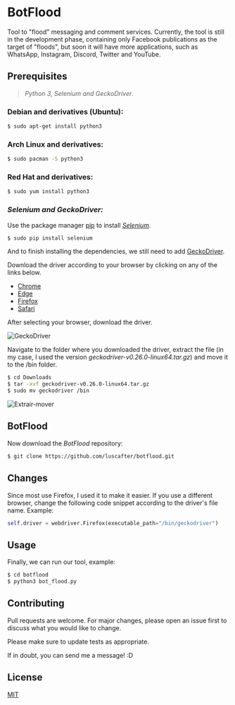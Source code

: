 # BotFlood

Tool to "flood" messaging and comment services. Currently, the tool is still in the development phase, containing only Facebook publications as the target of "floods", but soon it will have more applications, such as WhatsApp, Instagram, Discord, Twitter and YouTube.

## Prerequisites

>_Python 3, Selenium and GeckoDriver_.

### Debian and derivatives (Ubuntu):

```bash
$ sudo apt-get install python3
```

### Arch Linux and derivatives:
```bash
$ sudo pacman -S python3
```

### Red Hat and derivatives:
```bash
$ sudo yum install python3
```

### _Selenium and GeckoDriver:_

Use the package manager [pip](https://pip.pypa.io/en/stable/) to install [_Selenium_](https://selenium-python.readthedocs.io/installation.html).

```bash
$ sudo pip install selenium
```

And to finish installing the dependencies, we still need to add [GeckoDriver](https://selenium-python.readthedocs.io/installation.html#drivers).

Download the driver according to your browser by clicking on any of the links below.

* [Chrome](https://sites.google.com/a/chromium.org/chromedriver/downloads)
* [Edge](https://developer.microsoft.com/en-us/microsoft-edge/tools/webdriver/)
* [Firefox](https://github.com/mozilla/geckodriver/releases)
* [Safari](https://webkit.org/blog/6900/webdriver-support-in-safari-10/)

After selecting your browser, download the driver.

![GeckoDriver](https://user-images.githubusercontent.com/58787069/80259294-a4029500-865b-11ea-87e0-a85e42aa2263.png)

Navigate to the folder where you downloaded the driver, extract the file (in my case, I used the version _geckodriver-v0.26.0-linux64.tar.gz_) and move it to the /bin folder.

```bash
$ cd Downloads
$ tar -xvf geckodriver-v0.26.0-linux64.tar.gz
$ sudo mv geckodriver /bin
```

![Extrair-mover](https://user-images.githubusercontent.com/58787069/80260627-b3371200-865e-11ea-8b73-0d7d7a4f63f0.png)

## BotFlood

Now download the _BotFlood_ repository:

```bash
$ git clone https://github.com/luscafter/botflood.git
```

## Changes

Since most use Firefox, I used it to make it easier. If you use a different browser, change the following code snippet according to the driver's file name. Example:

```python
self.driver = webdriver.Firefox(executable_path="/bin/geckodriver")
```

## Usage

Finally, we can run our tool, example:

```bash
$ cd botflood
$ python3 bot_flood.py
```

## Contributing
Pull requests are welcome. For major changes, please open an issue first to discuss what you would like to change.

Please make sure to update tests as appropriate.

If in doubt, you can send me a message! :D

## License
[MIT](https://choosealicense.com/licenses/mit/)
